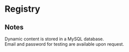 # Registry

## Notes
Dynamic content is stored in a MySQL database.  
Email and password for testing are available upon request.